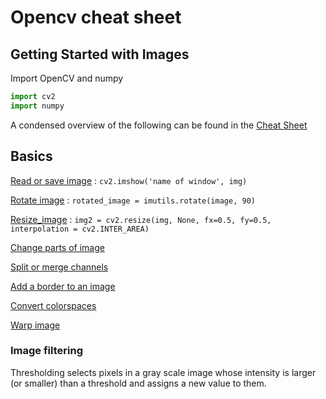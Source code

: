 # Opencv cheat sheet

## Getting Started with Images
Import OpenCV and numpy

```python
import cv2
import numpy
```

A condensed overview of the following can be found in the
[Cheat Sheet](OpenCVCheatSheet.pdf)

## Basics

[Read or save image](opencv-read-and-save-images.md) : ```cv2.imshow('name of window', img)```

[Rotate image](computer-vision-drone/_pages/opencv-rotate-image.md) : ```rotated_image = imutils.rotate(image, 90)```  

[Resize_image](computer-vision-drone/_pages/opencv-resize-image.md) : ```img2 = cv2.resize(img, None, fx=0.5, fy=0.5, interpolation = cv2.INTER_AREA)```

[Change parts of image](computer-vision-drone/_pages/opencv-change-parts-of-image.md)

[Split or merge channels](computer-vision-drone/_pages/opencv-split-merge-channels.md)

[Add a border to an image](computer-vision-drone/_pages/opencv-add-border.md)

[Convert colorspaces](computer-vision-drone/_pages/opencv-convert-colorspaces.md)

[Warp image](computer-vision-drone/_pages/opencv-warp-image.md)

### Image filtering
Thresholding selects pixels in a gray scale image whose intensity is larger (or smaller) than a threshold and assigns a new value to them.
